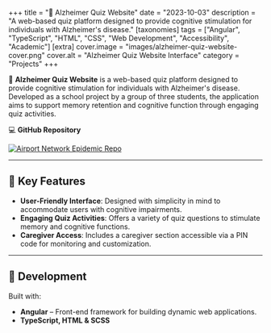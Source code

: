+++
title = "🧠 Alzheimer Quiz Website"
date = "2023-10-03"
description = "A web-based quiz platform designed to provide cognitive stimulation for individuals with Alzheimer's disease."
[taxonomies]
tags = ["Angular", "TypeScript", "HTML", "CSS", "Web Development", "Accessibility", "Academic"]
[extra]
cover.image = "images/alzheimer-quiz-website-cover.png"
cover.alt = "Alzheimer Quiz Website Interface"
category = "Projects"
+++

🧠 **Alzheimer Quiz Website** is a web-based quiz platform designed to provide cognitive stimulation for individuals with Alzheimer's disease. Developed as a school project by a group of three students, the application aims to support memory retention and cognitive function through engaging quiz activities.

💻 **GitHub Repository**

<a href="https://github.com/marcusaasjensen/alzheimer-quiz-website">
    <img src="https://github-readme-stats.vercel.app/api/pin/?username=marcusaasjensen&repo=alzheimer-quiz-website&theme=github_dark_dimmed" alt="Airport Network Epidemic Repo"/>
</a>

---

## 🎯 Key Features

- **User-Friendly Interface**: Designed with simplicity in mind to accommodate users with cognitive impairments.
- **Engaging Quiz Activities**: Offers a variety of quiz questions to stimulate memory and cognitive functions.
- **Caregiver Access**: Includes a caregiver section accessible via a PIN code for monitoring and customization.

---

## 🧱 Development

Built with:

- **Angular** – Front-end framework for building dynamic web applications.
- **TypeScript, HTML & SCSS**
